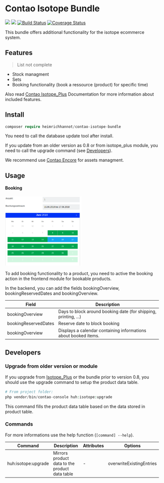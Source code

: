 # Contao Isotope Bundle

[![](https://img.shields.io/packagist/v/heimrichhannot/contao-isotope-bundle.svg)](https://packagist.org/packages/heimrichhannot/contao-isotope-bundle)
[![](https://img.shields.io/packagist/dt/heimrichhannot/contao-isotope-bundle.svg)](https://packagist.org/packages/heimrichhannot/contao-isotope-bundle)
[![Build Status](https://travis-ci.org/heimrichhannot/contao-isotope-bundle.svg?branch=master)](https://travis-ci.org/heimrichhannot/contao-isotope-bundle)
[![Coverage Status](https://coveralls.io/repos/github/heimrichhannot/contao-isotope-bundle/badge.svg?branch=master)](https://coveralls.io/github/heimrichhannot/contao-isotope-bundle?branch=master)

This bundle offers additional functionality for the isotope ecommerce system.

## Features

> List not complete

* Stock managment
* Sets
* Booking functionality (book a ressource (product) for specific time)

Also read [Contao Isotope_Plus](https://github.com/heimrichhannot/contao-isotope_plus) Documentation for more information about included features.

## Install 

```php
composer require heimrichhannot/contao-isotope-bundle
```

You need to call the database update tool after install.

If you update from an older version as 0.8 or from isotope_plus module, you need to call the upgrade command (see [Developers](#developers)).

We recommend use [Contao Encore](https://github.com/heimrichhannot/contao-encore-bundle) for assets managment.

## Usage

#### Booking

<img src="docs/img/booking_frontend.png" width="250">

To add booking functionality to a product, you need to active the booking action in the frontend module for bookable products. 

In the backend, you can add the fields bookingOverview, bookingReservedDates and bookingOverview.

Field | Description
------|-----------
bookingOverview | Days to block around booking date (for shipping, printing, ...)
bookingReservedDates | Reserve date to block booking
bookingOverview | Displays a calendar containing informations about booked items.




## Developers

### Upgrade from older version or module

If you upgrade from [Isotope_Plus](https://github.com/heimrichhannot/contao-isotope_plus) or the bundle prior to version 0.8, you should use the upgrade command to setup the product data table.

```php
# From project folder:
php vendor/bin/contao-console huh:isotope:upgrade
```

This command fills the product data table based on the data stored in product table.

### Commands

For more informations use the help function (`[command] --help`).

Command             | Description | Attributes | Options
--------------------|-------------|------------|--------
huh:isotope:upgrade | Mirrors product data to the product data table | - | overwriteExistingEntries


